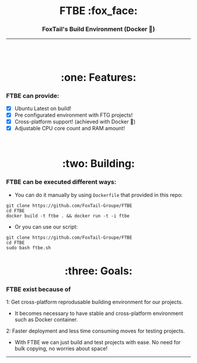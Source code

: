 <h1 align=center>FTBE :fox_face:</h1> 
<h3 align=center>FoxTail's Build Environment (Docker 🐳)</h3>
<hr/>
<br>
<br>
<h1 align=center>:one: Features:</h1>

### FTBE can provide:

 - [x] Ubuntu Latest on build!
 - [x] Pre configurated environment with FTG projects!
 - [x] Cross-platform support! (achieved with Docker 🐋)
 - [x] Adjustable CPU core count and RAM amount!
<br> 
<h1 align=center>:two: Building:</h1>

### FTBE can be executed different ways:

- You can do it manually by using `Dockerfile` that provided in this repo:
```shell
git clone https://github.com/FoxTail-Groupe/FTBE
cd FTBE
docker build -t ftbe . && docker run -t -i ftbe
```
- Or you can use our script:
```shell
git clone https://github.com/FoxTail-Groupe/FTBE
cd FTBE
sudo bash ftbe.sh
```
<h1 align=center>:three: Goals:</h1>

### FTBE exist because of

1: Get cross-platform reprodusable building environment for our projects.
  
  - It becomes necessary to have stable and cross-platform environment such as Docker container. 

 2: Faster deployment and less time consuming moves for testing projects.
  
  - With FTBE we can just build and test projects with ease. No need for bulk copying, no worries about space!

<hr/>
